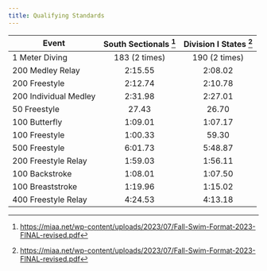 ```yaml
---
title: Qualifying Standards
---
```


| Event                 | South Sectionals [^1] | Division I States [^1] |
|-----------------------|:---------------------:|:----------------------:|
| 1 Meter Diving        |     183 (2 times)     |     190 (2 times)      |
| 200 Medley Relay      |        2:15.55        |        2:08.02         |
| 200 Freestyle         |        2:12.74        |        2:10.78         |
| 200 Individual Medley |        2:31.98        |        2:27.01         |
| 50 Freestyle          |         27.43         |         26.70          |
| 100 Butterfly         |        1:09.01        |        1:07.17         |
| 100 Freestyle         |        1:00.33        |         59.30          |
| 500 Freestyle         |        6:01.73        |        5:48.87         |
| 200 Freestyle Relay   |        1:59.03        |        1:56.11         |
| 100 Backstroke        |        1:08.01        |        1:07.50         |
| 100 Breaststroke      |        1:19.96        |        1:15.02         |
| 400 Freestyle Relay   |        4:24.53        |        4:13.18         |

[^1]: <https://miaa.net/wp-content/uploads/2023/07/Fall-Swim-Format-2023-FINAL-revised.pdf>
